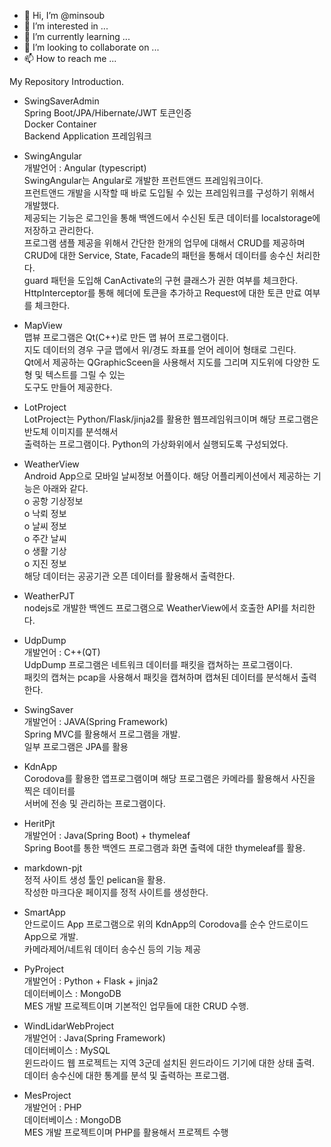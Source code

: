 - 👋 Hi, I’m @minsoub
- 👀 I’m interested in ...
- 🌱 I’m currently learning ...
- 💞️ I’m looking to collaborate on ...
- 📫 How to reach me ...

<!---
minsoub/minsoub is a ✨ special ✨ repository because its `README.md` (this file) appears on your GitHub profile.
You can click the Preview link to take a look at your changes.
--->
My Repository Introduction.
- SwingSaverAdmin  
  Spring Boot/JPA/Hibernate/JWT 토큰인증  
  Docker Container  
  Backend Application 프레임워크  
    
- SwingAngular   
  개발언어 : Angular (typescript)   
  SwingAngular는 Angular로 개발한 프런트앤드 프레임워크이다.     
  프런트앤드 개발을 시작할 때 바로 도입될 수 있는 프레임워크를 구성하기 위해서 개발했다.    
  제공되는 기능은 로그인을 통해 백엔드에서 수신된 토큰 데이터를 localstorage에 저장하고 관리한다.    
  프로그램 샘플 제공을 위해서 간단한 한개의 업무에 대해서 CRUD를 제공하며    
  CRUD에 대한 Service, State, Facade의 패턴을 통해서 데이터를 송수신 처리한다.    
  guard 패턴을 도입해 CanActivate의 구현 클래스가 권한 여부를 체크한다.    
  HttpInterceptor를 통해 헤더에 토큰을 추가하고 Request에 대한 토큰 만료 여부를 체크한다.  
  
- MapView  
  맵뷰 프로그램은 Qt(C++)로 만든 맵 뷰어 프로그램이다.   
  지도 데이터의 경우 구글 맵에서 위/경도 좌표를 얻어 레이어 형태로 그린다.  
  Qt에서 제공하는 QGraphicSceen을 사용해서 지도를 그리며 지도위에 다양한 도형 및 텍스트를 그릴 수 있는  
  도구도 만들어 제공한다.     
    
- LotProject  
  LotProject는 Python/Flask/jinja2를 활용한 웹프레임워크이며 해당 프로그램은 반도체 이미지를 분석해서  
  출력하는 프로그램이다. Python의 가상화위에서 실행되도록 구성되었다.   
  
- WeatherView   
  Android App으로 모바일 날씨정보 어플이다. 해당 어플리케이션에서 제공하는 기능은 아래와 같다.   
  o 공항 기상정보   
  o 낙뢰 정보   
  o 날씨 정보   
  o 주간 날씨   
  o 생활 기상   
  o 지진 정보   
  해당 데이터는 공공기관 오픈 데이터를 활용해서 출력한다.    
- WeatherPJT   
  nodejs로 개발한 백엔드 프로그램으로 WeatherView에서 호출한 API를 처리한다.    
       
- UdpDump   
  개발언어 : C++(QT)   
  UdpDump 프로그램은 네트워크 데이터를 패킷을 캡쳐하는 프로그램이다.    
  패킷의 캡쳐는 pcap을 사용해서 패킷을 캡쳐하며 캡쳐된 데이터를 분석해서 출력한다.          
     
- SwingSaver   
  개발언어 : JAVA(Spring Framework)   
  Spring MVC를 활용해서 프로그램을 개발.   
  일부 프로그램은 JPA를 활용   
     
- KdnApp   
  Corodova를 활용한 앱프로그램이며 해당 프로그램은 카메라를 활용해서 사진을 찍은 데이터를   
  서버에 전송 및 관리하는 프로그램이다.    
  
- HeritPjt   
  개발언어 : Java(Spring Boot) + thymeleaf   
  Spring Boot를 통한 백엔드 프로그램과 화면 출력에 대한 thymeleaf를 활용.   
     
- markdown-pjt   
  정적 사이트 생성 툴인 pelican을 활용.    
  작성한 마크다운 페이지를 정적 사이트를 생성한다.   
     
- SmartApp   
  안드로이드 App 프로그램으로 위의 KdnApp의 Corodova를 순수 안드로이드 App으로 개발.    
  카메라제어/네트워 데이터 송수신 등의 기능 제공    
  
- PyProject   
  개발언어 : Python + Flask + jinja2   
  데이터베이스 : MongoDB   
  MES 개발 프로젝트이며 기본적인 업무들에 대한 CRUD 수행.   
     
- WindLidarWebProject   
  개발언어 : Java(Spring Framework)   
  데이터베이스 : MySQL   
  윈드라이드 웹 프로젝트는 지역 3군데 설치된 윈드라이드 기기에 대한 상태 출력.    
  데이터 송수신에 대한 통계를 분석 및 출력하는 프로그램.    
     
- MesProject   
  개발언어 : PHP   
  데이터베이스 : MongoDB   
  MES 개발 프로젝트이며 PHP를 활용해서 프로젝트 수행    
  

